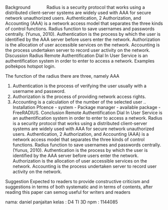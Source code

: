 Background
            Radius is a security protocol that works using a distributed client-server systems are widely used with AAA for secure network unauthorized users. Authentication, 2 Authorization, and Accounting (AAA) is a network access model that separates the three kinds of control functions. Radius function to save usernames and passwords centrally. (Yunus, 2010). Authentication is the process by which the user is identified by the AAA server before users enter the network. Authorization is the allocation of user accessible services on the network. Accounting is the process undertaken server to record user activity on the network.
Discussion
Radius
Remote Authentification Dial In User Service is an authentification system in order to enter to access a network. Examples poltekpos hotspot login.

The function of the radius there are three, namely AAA
1. Authentication is the process of verifying the user usually with a username and password.
2. Authorization is the process of providing network access rights.
3. Accounting is a calculation of the number of the selected user ..
Installation
Pfcence - system - Package manager - available package - FreeRADIUS.
Conclusion
Remote Authentification Dial In User Service is an authentification system in order to enter to access a network. Radius is a security protocol that works using a distributed client-server systems are widely used with AAA for secure network unauthorized users. Authentication, 2 Authorization, and Accounting (AAA) is a network access model that separates the three kinds of control functions. Radius function to save usernames and passwords centrally. (Yunus, 2010). Authentication is the process by which the user is identified by the AAA server before users enter the network. Authorization is the allocation of user accessible services on the network. Accounting is the process undertaken server to record user activity on the network.

Suggestion
Expected to readers to provide constructive criticism and suggestions in terms of both systematic and in terms of contents, after reading this paper can semog useful for writers and readers

nama: daniel panjaitan
kelas : D4 TI 3D
npm : 1144085
